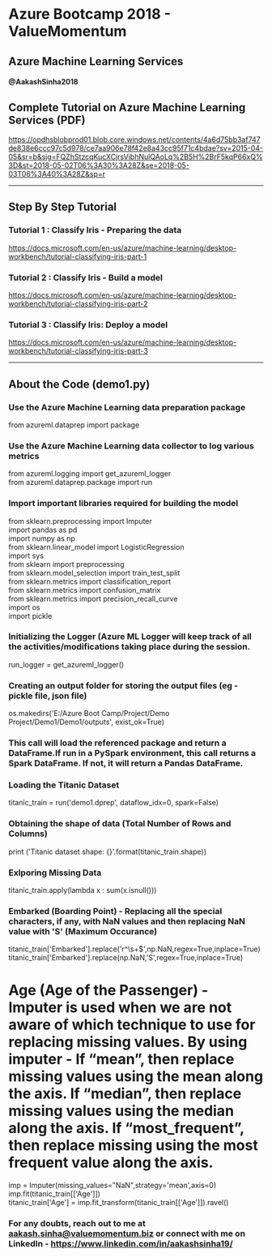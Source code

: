 # Azure Bootcamp 2018 - ValueMomentum
## Azure Machine Learning Services

#### @AakashSinha2018

## Complete Tutorial on Azure Machine Learning Services (PDF)

https://opdhsblobprod01.blob.core.windows.net/contents/4a6d75bb3af747de838e6ccc97c5d978/ce7aa906e78f42e8a43cc95f71c4bdae?sv=2015-04-05&sr=b&sig=FQZhStzcqKucXCjrsVibhNulQAoLq%2B5H%2BrF5kqP66xQ%3D&st=2018-05-02T06%3A30%3A28Z&se=2018-05-03T06%3A40%3A28Z&sp=r

______________________________________________________________________________________________________________

## Step By Step Tutorial 


### Tutorial 1 : Classify Iris - Preparing the data

https://docs.microsoft.com/en-us/azure/machine-learning/desktop-workbench/tutorial-classifying-iris-part-1

### Tutorial 2 : Classify Iris - Build a model

https://docs.microsoft.com/en-us/azure/machine-learning/desktop-workbench/tutorial-classifying-iris-part-2

### Tutorial 3 : Classify Iris: Deploy a model

https://docs.microsoft.com/en-us/azure/machine-learning/desktop-workbench/tutorial-classifying-iris-part-3

______________________________________________________________________________________________________________

## About the Code (demo1.py)

### Use the Azure Machine Learning data preparation package

from azureml.dataprep import package


### Use the Azure Machine Learning data collector to log various metrics

from azureml.logging import get_azureml_logger <br/>
from azureml.dataprep.package import run <br/>

### Import important libraries required for building the model

from sklearn.preprocessing import Imputer <br/>
import pandas as pd <br/>
import numpy as np <br/>
from sklearn.linear_model import LogisticRegression <br/>
import sys <br/>
from sklearn import preprocessing <br/>
from sklearn.model_selection import train_test_split <br/>
from sklearn.metrics import classification_report <br/>
from sklearn.metrics import confusion_matrix <br/>
from sklearn.metrics import precision_recall_curve <br/>
import os <br/>
import pickle <br/>

### Initializing the Logger (Azure ML Logger will keep track of all the activities/modifications taking place during the session.
run_logger = get_azureml_logger()

### Creating an output folder for storing the output files (eg - pickle file, json file) 
os.makedirs('E:/Azure Boot Camp/Project/Demo Project/Demo1/Demo1/outputs', exist_ok=True)

### This call will load the referenced package and return a DataFrame.If run in a PySpark environment, this call returns a Spark DataFrame. If not, it will return a Pandas DataFrame.

### Loading the Titanic Dataset 
titanic_train = run('demo1.dprep', dataflow_idx=0, spark=False)

### Obtaining the shape of data (Total Number of Rows and Columns)
print ('Titanic dataset shape: {}'.format(titanic_train.shape))

### Exlporing Missing Data
titanic_train.apply(lambda x : sum(x.isnull()))

### Embarked (Boarding Point) - Replacing all the special characters, if any, with NaN values and then replacing NaN value with 'S' (Maximum Occurance)

titanic_train['Embarked'].replace('r^\s+$',np.NaN,regex=True,inplace=True) <br/>
titanic_train['Embarked'].replace(np.NaN,'S',regex=True,inplace=True) <br/>


# Age (Age of the Passenger) - Imputer is used when we are not aware of which technique to use for replacing missing values. By using imputer -  If “mean”, then replace missing values using the mean along the axis. If “median”, then replace missing values using the median along the axis. If “most_frequent”, then replace missing using the most frequent value along the axis.

imp = Imputer(missing_values="NaN",strategy='mean',axis=0) <br/>
imp.fit(titanic_train[['Age']]) <br/>
titanic_train['Age'] = imp.fit_transform(titanic_train[['Age']]).ravel() <br/>





### For any doubts, reach out to me at aakash.sinha@valuemomentum.biz or connect with me on LinkedIn - https://www.linkedin.com/in/aakashsinha19/


